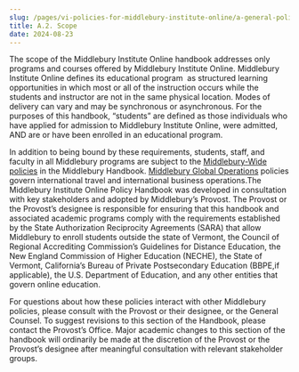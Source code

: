 ```yaml
---
slug: /pages/vi-policies-for-middlebury-institute-online/a-general-policies/a-2-scope
title: A.2. Scope
date: 2024-08-23
---
```

The scope of the Middlebury Institute Online handbook addresses only programs and courses offered by Middlebury Institute Online. Middlebury Institute Online defines its educational program  as structured learning opportunities in which most or all of the instruction occurs while the students and instructor are not in the same physical location. Modes of delivery can vary and may be synchronous or asynchronous. For the purposes of this handbook, “students” are defined as those individuals who have applied for admission to Middlebury Institute Online, were admitted, AND are or have been enrolled in an educational program. 

In addition to being bound by these requirements, students, staff, and faculty in all Middlebury programs are subject to the [Middlebury-Wide policies](https://www.middlebury.edu/handbook/pages/i-policies-for-all/) in the Middlebury Handbook. [Middlebury Global Operations](https://www.middlebury.edu/global-operations) policies govern international travel and international business operations.The Middlebury Institute Online Policy Handbook was developed in consultation with key stakeholders and adopted by Middlebury’s Provost. The Provost or the Provost’s designee is responsible for ensuring that this handbook and associated academic programs comply with the requirements established by the State Authorization Reciprocity Agreements (SARA) that allow Middlebury to enroll students outside the state of Vermont, the Council of Regional Accrediting Commission’s Guidelines for Distance Education, the New England Commission of Higher Education (NECHE), the State of Vermont, California’s Bureau of Private Postsecondary Education (BBPE,if applicable), the U.S. Department of Education, and any other entities that govern online education. 

For questions about how these policies interact with other Middlebury policies, please consult with the Provost or their designee, or the General Counsel. To suggest revisions to this section of the Handbook, please contact the Provost’s Office. Major academic changes to this section of the handbook will ordinarily be made at the discretion of the Provost or the Provost’s designee after meaningful consultation with relevant stakeholder groups.

